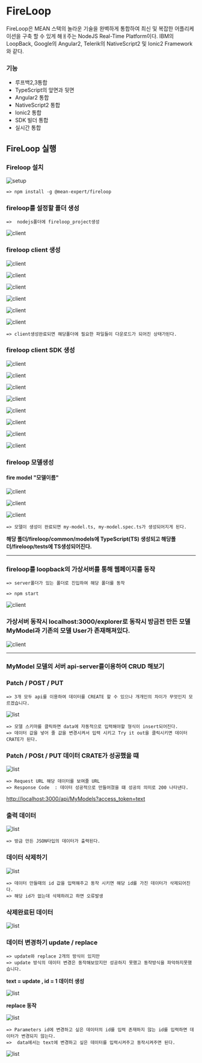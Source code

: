 # FireLoop
FireLoop은 MEAN 스택의 놀라운 기술을 완벽하게 통합하여 최신 및 복잡한 어플리케이션을 구축 할 수 있게 해ㅐ주는 NodeJS Real-Time Platform이다. IBM의 LoopBack, Google의 Angular2, Telerik의 NativeScript2 및 Ionic2 Framework와 같다.


### 기능
* 루프백2,3통합
* TypeScript의 앞면과 뒷면
* Angular2 통합
* NativeScript2 통합
* lonic2 통합
* SDK 빌더 통합
* 실시간 통합

## FireLoop 실행

### Fireloop 설치

 ![setup](http://postfiles4.naver.net/MjAxNzA3MDRfNjUg/MDAxNDk5MTU0NTEzNjA0.2hCFSI87nKaCwGABRlz8kZ_wpFJiZaQQObU-j-eAudsg.muG69jprcJPHACrTkbIRvsw8m_n4_Z1odE19mMxp_dQg.PNG.ycy122/Screenshot_2.png?type=w2)  

	=> npm install -g @mean-expert/fireloop 


### fireloop를 설정할 폴더 생성
	
	=>  nodejs폴더에 fireloop_project생성

![client](http://postfiles9.naver.net/MjAxNzA3MDRfMjk4/MDAxNDk5MTU0NTEzNDEz.pwTbp-f0y2YnKNisKJ9uSraAIZ6EmvWxcaAOL5mv8jcg.1gP-m091eFbMtUX8bSQBX1oeFQunEqb5zVy9cF0csi8g.PNG.ycy122/Screenshot_1.png?type=w2)  

### fireloop client 생성

![client](http://postfiles16.naver.net/MjAxNzA3MDRfMTY1/MDAxNDk5MTU0NTEzNzY1.OeIHpHiJ2Hy3ryGkhAujCf5-GXYx7_Pz_vRzBv1NNRUg.NGRgDfLDB9wq-Vzmpl3rN-AuNRwaKdzbjd2kaCsAgyMg.PNG.ycy122/Screenshot_3.png?type=w2)  


![client](http://postfiles9.naver.net/MjAxNzA3MDRfNjQg/MDAxNDk5MTU0NTEzOTU4.rVkDMmuN5stTVYBXs7oI2ITF7rDep_Jn4fyhE4giydYg.3OSkM-38LvkCO16jysj2L90WxNNNaY5NWODpBaNLR1Yg.PNG.ycy122/Screenshot_4.png?type=w2)


![client](http://postfiles1.naver.net/MjAxNzA3MDRfNzQg/MDAxNDk5MTU0NTE0MTE1.U6WjcIe6hgiXR_UZivr9Akrp8_HeiYXT_29GsPK_q8Ag.nvSRFU7BDYm4eJ_swJeXJaMFhmp47jZSnrJ9V19mwYUg.PNG.ycy122/Screenshot_5.png?type=w2)

![client](http://postfiles14.naver.net/MjAxNzA3MDRfMjMy/MDAxNDk5MTU0NTE0MzMy.JTLVhfPxRGZTGGbJSZk3X_rLtCGuS1gDDT0vkDLzMuAg.PhKS-ze43p__k-Ey2OHezmWOo5tUV52WELtu7AqK6Ysg.PNG.ycy122/Screenshot_6.png?type=w2)


![client](http://postfiles16.naver.net/MjAxNzA3MDRfMTE1/MDAxNDk5MTU0NTE0NTE1.MKXaSoFmsNPiu_SxjeIGG2NgLBoklGacowCFv3TSTf0g.BmzUTWYUiRp8fV12KJKPBxE51LWc6sINC_y7vXt5x7Qg.PNG.ycy122/Screenshot_7.png?type=w2)

![client](http://postfiles15.naver.net/MjAxNzA3MDRfMTU2/MDAxNDk5MTU0NTE0Njkx.cdfTS2e5LULTMOFf4hcx3_M-Vdm5uSviUz0ZeJ12fVYg.cKPHpFScIZ3bKiVN_p8GMVoOSo1hGWAOkpnaTVnU2Dwg.PNG.ycy122/Screenshot_8.png?type=w2)

	=> client생성완료되면 해당폴더에 필요한 파일들이 다운로드가 되어진 상태가된다.


### fireloop client SDK 생성

![client](http://postfiles3.naver.net/MjAxNzA3MDRfMTQx/MDAxNDk5MTU0NTE0ODQ2.sdZSjPvRt97nJ9gq_S-YBmA2BzzONn71g5nawi0lGtYg.pO6pGL3v_8m_ltyfI0EWWliMvVRSkb9VzwK1GHpL9d0g.PNG.ycy122/Screenshot_9.png?type=w2)

![client](http://postfiles2.naver.net/MjAxNzA3MDRfMTE3/MDAxNDk5MTU0NTE2MTI0.o1CQ_zo4OLCyEJAOKTa-LneEsTUYhCmtvaI7UQ-7Lt8g.QtNHk0vYMx3-f1Q1GNlrv3NAn0vHsvT6JuyWdjjHVmwg.PNG.ycy122/Screenshot_10.png?type=w2)

![client](http://postfiles3.naver.net/MjAxNzA3MDRfMjkg/MDAxNDk5MTU0NTE2MjQx.0cx6KU3cv2MAiQiW8oZGTmkWvKK5RNjxPFB2TLUfMEUg.m_ZD4AXn2WD7GR1kXCz4LyCZY9M5XLwOBjohWyTJ-cgg.PNG.ycy122/Screenshot_11.png?type=w2)


![client](http://postfiles14.naver.net/MjAxNzA3MDRfMTk1/MDAxNDk5MTU0NTE2Mzc3.KliAz0uxYcnUEh4cHzSOM3goNExFZQeJSnfT8aRkcDAg.nUNOkeraWd3kq8nwJee81IkJdKwGkHtAJfZ6LROWYt8g.PNG.ycy122/Screenshot_12.png?type=w2)

![client](http://postfiles10.naver.net/MjAxNzA3MDRfMjI2/MDAxNDk5MTU0NTE2NjEy.hB8MUQu5XClOnWb1acfAhsbZAxIYIh0b_iJyJipATGYg.JohtmCUI67eXkLhotCceGrvCtBI7HCCcEpYoK9T4JLcg.PNG.ycy122/Screenshot_13.png?type=w2)


![client](http://postfiles16.naver.net/MjAxNzA3MDRfMjg5/MDAxNDk5MTU0NTE2Nzc5.vzyG71w4qk1cCA9FLXpeAfQprq3Uz1z8eM53f1C_fRcg.TPGvEWInzsfYBO106vdnbNoykt3BsrEkYb-PHMFomQAg.PNG.ycy122/Screenshot_14.png?type=w2)



![client](http://postfiles4.naver.net/MjAxNzA3MDRfNTEg/MDAxNDk5MTU0NTE3NDA5.TcDlMlh4pHHFE-Gq9QSpySj9dr1-qMpk0-3m_oITQ-sg.c4cTNY8chy6c_o5FJw9t5Q-CtKsB2c8g3xTMjhZxeusg.PNG.ycy122/Screenshot_15.png?type=w2)


![client](http://postfiles7.naver.net/MjAxNzA3MDRfNCAg/MDAxNDk5MTU0NTE3NTU3.UuSPu4H5E4r3RYHqEahvBRWZK7UBVqNijfQY5k6edvYg.cKFMU0gH3IY2VIWHySdUvPN80bgAwtVHV7JE2G6HT8Ag.PNG.ycy122/Screenshot_16.png?type=w2)


### fireloop 모델생성

#### fire model "모델이름"

![client](http://postfiles16.naver.net/MjAxNzA3MDRfMTgz/MDAxNDk5MTU0NTE3Njk1.na6eLcB3hIezOMOyerfq6dSFSIy26IqCRoJCR4CxVwIg.O6-yiVhGJo40AoGW7rP0b6mhtACx35q4hnACdxblOmYg.PNG.ycy122/Screenshot_17.png?type=w2)

![client](http://postfiles3.naver.net/MjAxNzA3MDRfNjkg/MDAxNDk5MTU0NTE4MDg3.NuSwVoFnuhGbzBbGEGPBvhtAlOO0lw0zd4f8xHS0U84g.Bfw2AtlA_SAP70mDZsX5PjYbA2NHJNkJoZDZXud6cqcg.PNG.ycy122/Screenshot_18.png?type=w2)

![client](http://postfiles12.naver.net/MjAxNzA3MDRfMyAg/MDAxNDk5MTU0NTE4MzUw.DZYAxZTGOq0J_yqYNEypaAru-M-vc3k23hz8rv42yJ4g.PBGd7R3kQwmcl3cn4585FO_qhqCI4qM6Bd95S4kBKI8g.PNG.ycy122/Screenshot_19.png?type=w2)

	=> 모델이 생성이 완료되면 my-model.ts, my-model.spec.ts가 생성되어지게 된다.
**해당 폴더/fireloop/common/models에
TypeScript(TS) 생성되고 
해당폴더/fireloop/tests에 TS생성되어진다.**

----
### fireloop를 loopback의 가상서버를 통해 웹페이지를 동작


	=> server폴더가 있는 폴더로 진입하여 해당 폴더를 동작

	=> npm start

![client](http://postfiles7.naver.net/MjAxNzA3MDRfMTg0/MDAxNDk5MTU0NTE4Nzk3.z7CkOWOs382JVTbVlMipEjTGtmmXgJE2_rbHuPwH0PQg.cP28Gco9ML2dv_QMtLw4cC1n9q5CdHSGxJxEdbWsJ5Ig.PNG.ycy122/Screenshot_20.png?type=w2)


### 가상서버 동작시 localhost:3000/explorer로 동작시 방금전 만든 모델 MyModel과 기존의 모델 User가 존재해져있다.

![client](http://postfiles2.naver.net/MjAxNzA3MDRfMTA3/MDAxNDk5MTU0NTE5MDI1.XjMaHXOdRbeJhsKwMzkqL3jL2BJHA1DSt_ggMgqTgcYg.jLtsAam-gSpmVJDnCAEF5465RfwPCB2J27F944A97CIg.PNG.ycy122/Screenshot_21.png?type=w2)


---
### MyModel 모델의 서버 api-server를이용하여  CRUD 해보기

### Patch / POST / PUT
	
	=> 3개 모두 api를 이용하여 데이터를 CREATE 할 수 있으나 개개인의 차이가 무엇인지 모르겠습니다.

![list](http://postfiles3.naver.net/MjAxNzA3MDVfMTMx/MDAxNDk5MjE0MDA3ODU5.tjk3hN1a2IOv2uCPc7t-rqCKMGoRWdJXjvDafCvHcLMg.6BFSdscbQM1-T5oHEQD8Y00Hz7hD8xiZgIrGnqC_Fw8g.PNG.ycy122/Screenshot_1.png?type=w2)

	=> 모델 스키마를 클릭하면 data에 자동적으로 입력해야할 형식이 insert되어진다.
	=> 데이터 값을 넣어 줄 값을 변경시켜서 입력 시키고 Try it out을 클릭시키면 데이터 CRATE가 된다.

### Patch / POSt / PUT 데이터 CRATE가 성공했을 떄


![list](http://postfiles9.naver.net/MjAxNzA3MDVfMjU2/MDAxNDk5MjE0MDA4MDY1._LphRy6IQdWFChO9Be6L-ayUyAwwcPCkxFqA3tYc0SUg.MYw6dQUeQSPMrWxi1OcC1iHNyVuXXeY9ER8tkNcNYjcg.PNG.ycy122/Screenshot_2.png?type=w2)

	=> Request URL 해당 데이터를 보여줄 URL
	=> Response Code  : 데이터 성공적으로 만들어졌을 떄 성공의 의미로 200 나타낸다.


  <http://localhost:3000/api/MyModels?access_token=text>

### 출력 데이터


![list](http://postfiles12.naver.net/MjAxNzA3MDVfMjE2/MDAxNDk5MjE0MDA4MjQ2.7ma8qeJfmWEG51ueequKqOU-On0YYfWGByj_BjfIYzkg.TbXG1wYMeFies20iO9ssdZ1ja5rPxOUwi69wjRub8bYg.PNG.ycy122/Screenshot_3.png?type=w2)

	=> 방금 만든 JSON타입의 데이터가 출력된다.

### 데이터 삭제하기


![list](http://postfiles1.naver.net/MjAxNzA3MDVfMjA0/MDAxNDk5MjE0OTE1Mzcx.nV-hL7kG3HiGfNiEV0Pu200nsi9R8KVXC9cuIccPQhMg.ah0D5BPHGPkrTgKMQVX9QWMtqdOOQ89SfCT0lNL3Ep4g.PNG.ycy122/Screenshot_5.png?type=w2)


	=> 데이터 만들때의 id 값을 입력해주고 동작 시키면 해당 id를 가진 데이터가 삭제되어진다.
	=> 해당 id가 없는데 삭제하려고 하면 오류발생

### 삭제완료된 데이터

![list](http://postfiles14.naver.net/MjAxNzA3MDVfMTAz/MDAxNDk5MjE0MDA4Mzg0.e2bDMnmybwWD98LOBE_SbOPBNRltMLLd4t_hoo2Lgzsg.RGBU1EpzX_LY42EY5WLzzF9OXoTZKEhwnW_gbSyhBLQg.PNG.ycy122/Screenshot_4.png?type=w2)


### 데이터 변경하기 update / replace
	=> update와 replace 2개의 방식이 있지만
	=> update 방식의 데이터 변경은 동작해보았지만 성공하지 못했고 동작방식을 파악하지못했습니다.


**text  = update , id = 1 데이터 생성**



![list](http://postfiles11.naver.net/MjAxNzA3MDVfMjQ1/MDAxNDk5MjE1NDIxNjE3.usShGQP-ExGtzO7CWeaecLbIq6gPGhma0tD2h5wW8a0g.sDEfN7xL2DhoEtQ6NjfpPwqOuicIcNURA4A1KNDTydMg.PNG.ycy122/Screenshot_6.png?type=w2)

**replace 동작**
	
![list](http://postfiles9.naver.net/MjAxNzA3MDVfMTUw/MDAxNDk5MjE1NDIxODQ2.Ayr_ORW9jRdGtr1NjbvaF3-JD4r4sJAGfP6yQVM3gW4g.2hy_mboFGqZ1RSWXN--CynVRG3jG7_7DuBKJGRBnMv0g.PNG.ycy122/Screenshot_7.png?type=w2)

	=> Parameters id에 변경하고 싶은 데이터의 id를 입력 존재하지 않는 id를 입력하면 데이터가 변경되지 않는다.
	=>  data에서는 text에 변경하고 싶은 데이터를 입력시켜주고 동작시켜주면 된다.


![list](http://postfiles6.naver.net/MjAxNzA3MDVfMTA5/MDAxNDk5MjE1NDIyMDQ2.wkLXKTlXoDb5K6hIZwd4HCRTWKiyrCsVMIAv9ADQyuIg.HnPfuaiKpthsUZfxVdan5maFJ4Mu4MhEBBe54nsBJqAg.PNG.ycy122/Screenshot_8.png?type=w2)
